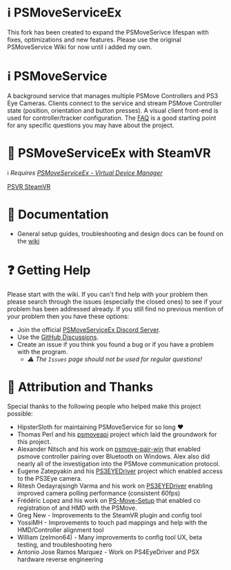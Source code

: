 # ℹ️ PSMoveServiceEx
This fork has been created to expand the PSMoveSerivce lifespan with fixes, optimizations and new features.
Please use the original PSMoveService Wiki for now until i added my own.

# ℹ️ PSMoveService
A background service that manages multiple PSMove Controllers and PS3 Eye Cameras. Clients connect to the service and stream PSMove Controller state (position, orientation and button presses). A visual client front-end is used for controller/tracker configuration. The [FAQ](https://github.com/psmoveservice/PSMoveService/wiki/Frequently-Asked-Questions) is a good starting point for any specific questions you may have about the project. 

 # 🔗 PSMoveServiceEx with SteamVR
ℹ️ *Requires [PSMoveServiceEx - Virtual Device Manager](https://github.com/Timocop/PSMoveServiceEx-Virtual-Device-Manager/tree/master)*

[PSVR SteamVR](https://github.com/Timocop/PSMoveServiceEx/assets/22834512/70b5b729-4c59-4d9f-b554-23af9b494fdb)

# 📖 Documentation
* General setup guides, troubleshooting and design docs can be found on the [wiki](https://github.com/psmoveservice/PSMoveService/wiki)

# ❓ Getting Help
Please start with the wiki. If you can't find help with your problem then please search through the issues (especially the closed ones) to see if your problem has been addressed already. 
If you still find no previous mention of your problem then you have these options:
- Join the official [PSMoveServiceEx Discord Server](https://discord.gg/mSk9ua7exg).
- Use the [GitHub Discussions](https://github.com/Timocop/PSMoveServiceEx/discussions).
- Create an issue if you think you found a bug or if you have a problem with the program.
  - *⚠️ The ``Issues`` page should not be used for regular questions!*

# 💙 Attribution and Thanks
Special thanks to the following people who helped make this project possible:
* HipsterSloth for maintaining PSMoveService for so long ♥️
* Thomas Perl and his [psmoveapi](https://github.com/thp/psmoveapi) project which laid the groundwork for this project.
* Alexander Nitsch and his work on [psmove-pair-win](https://github.com/nitsch/psmove-pair-win) that enabled psmove controller pairing over Bluetooth on Windows. Alex also did nearly all of the investigation into the PSMove communication protocol.
* Eugene Zatepyakin and his [PS3EYEDriver](https://github.com/inspirit/PS3EYEDriver) project which enabled access to the PS3Eye camera.
* Ritesh Oedayrajsingh Varma and his work on [PS3EYEDriver](https://github.com/rovarma/PS3EYEDriver) enabling improved camera polling performance (consistent 60fps)
* Frédéric Lopez and his work on [PS-Move-Setup](https://github.com/Fredz66/PS-Move-Setup) that enabled co registration of  and HMD with the PSMove.
* Greg New - Improvements to the SteamVR plugin and config tool
* YossiMH - Improvements to touch pad mappings and help with the HMD/Controller alignment tool
* William (zelmon64) - Many improvements to config tool UX, beta testing, and troubleshooting hero
* Antonio Jose Ramos Marquez - Work on PS4EyeDriver and PSX hardware reverse engineering
